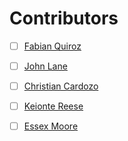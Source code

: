 # Contributors
- [ ] [Fabian Quiroz](https://www.linkedin.com/in/fabian-quiroz-a1ab6b111)
- [ ] [John Lane](linkedin.com/in/johnmichaellane)
- [ ] [Christian Cardozo](linkedin.com/in/christian-a-cardozo)
- [ ] [Keionte Reese](linkedin.com/in/keionte000)
- [ ] [Essex Moore](https://github.com/TowerOfMooreDoor) 





